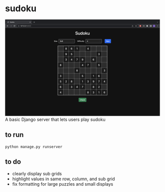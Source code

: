 # sudoku

![Preview images](https://github.com/jedwards1230/sudoku/blob/master/screenshot.png)
A basic Django server that lets users play sudoku


## to run
```
python manage.py runserver
```

## to do
* clearly display sub grids
* highlight values in same row, column, and sub grid
* fix formatting for large puzzles and small displays
